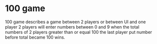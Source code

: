 # 100 game
100 game describes a game between 2 players or between UI and one player 
2 players will enter numbers between 0 and 9 when the total numbers of 2 players greater than or equal 100 the last player put number before total became 100 wins.
